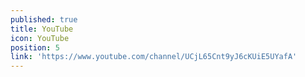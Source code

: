 ```yaml
---
published: true
title: YouTube
icon: YouTube
position: 5
link: 'https://www.youtube.com/channel/UCjL65Cnt9yJ6cKUiE5UYafA'
---
```

